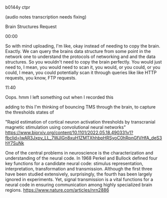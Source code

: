 b0144y ctpr

(audio notes transcription needs fixing)

Brain Structures Request

00:00

So with mind uploading, I'm like, okay instead of needing to copy the brain. Exactly. We can query the brains data structure from some point in the network one to understand the protocols of networking and and the data structures. So you wouldn't need to copy the brain perfectly. You would just need to, I mean, you would need to scan it, you would, or you could, or you could, I mean, you could potentially scan it through queries like like HTTP requests, you know, FTP requests.

11:40

Oops. hmm I left something out when I recorded this

adding to this I'm thinking of bouncing TMS through the brain, to capture the thresholds states of 

"Rapid estimation of cortical neuron activation thresholds by transcranial magnetic stimulation using convolutional neural networks"
https://www.biorxiv.org/content/10.1101/2022.05.18.490331v1?fbclid=IwAR3Jxpv_LL_7WJlGn8xuH1ZMTXhhbpHRSyoC0hRpnGfVHfA_deS3hY7SuNk

One of the central problems in neuroscience is the characterization and understanding of the neural code. In 1968 Perkel and Bullock defined four key functions for a candidate neural code: stimulus representation, interpretation, transformation and transmission. Although the first three have been studied extensively, surprisingly, the fourth has been largely ignored in experiments. Yet, signal transmission is a vital functions for a neural code in ensuring communication among highly specialized brain regions.
https://www.nature.com/articles/nrn2886
